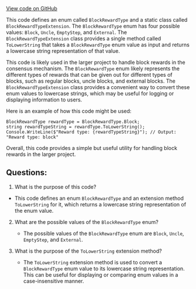 [View code on GitHub](https://github.com/nethermindeth/nethermind/Nethermind.Consensus/Rewards/BlockRewardType.cs)

This code defines an enum called `BlockRewardType` and a static class called `BlockRewardTypeExtension`. The `BlockRewardType` enum has four possible values: `Block`, `Uncle`, `EmptyStep`, and `External`. The `BlockRewardTypeExtension` class provides a single method called `ToLowerString` that takes a `BlockRewardType` enum value as input and returns a lowercase string representation of that value.

This code is likely used in the larger project to handle block rewards in the consensus mechanism. The `BlockRewardType` enum likely represents the different types of rewards that can be given out for different types of blocks, such as regular blocks, uncle blocks, and external blocks. The `BlockRewardTypeExtension` class provides a convenient way to convert these enum values to lowercase strings, which may be useful for logging or displaying information to users.

Here is an example of how this code might be used:

```
BlockRewardType rewardType = BlockRewardType.Block;
string rewardTypeString = rewardType.ToLowerString();
Console.WriteLine($"Reward type: {rewardTypeString}"); // Output: "Reward type: block"
```

Overall, this code provides a simple but useful utility for handling block rewards in the larger project.
## Questions: 
 1. What is the purpose of this code?
   - This code defines an enum `BlockRewardType` and an extension method `ToLowerString` for it, which returns a lowercase string representation of the enum value.

2. What are the possible values of the `BlockRewardType` enum?
   - The possible values of the `BlockRewardType` enum are `Block`, `Uncle`, `EmptyStep`, and `External`.

3. What is the purpose of the `ToLowerString` extension method?
   - The `ToLowerString` extension method is used to convert a `BlockRewardType` enum value to its lowercase string representation. This can be useful for displaying or comparing enum values in a case-insensitive manner.